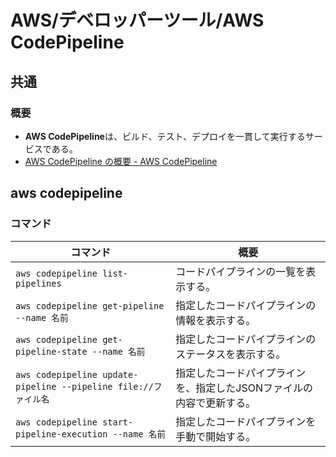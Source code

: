# AWS/デベロッパーツール/AWS CodePipeline

## 共通

### 概要

- **AWS CodePipeline**は、ビルド、テスト、デプロイを一貫して実行するサービスである。
- [AWS CodePipeline の概要 - AWS CodePipeline](https://docs.aws.amazon.com/ja_jp/codepipeline/latest/userguide/welcome.html)

## aws codepipeline

### コマンド

| コマンド                                                     | 概要                                                         |
| ------------------------------------------------------------ | ------------------------------------------------------------ |
| `aws codepipeline list-pipelines`                            | コードパイプラインの一覧を表示する。                         |
| `aws codepipeline get-pipeline --name 名前`                  | 指定したコードパイプラインの情報を表示する。                 |
| `aws codepipeline get-pipeline-state --name 名前`            | 指定したコードパイプラインのステータスを表示する。           |
| `aws codepipeline update-pipeline --pipeline file://ファイル名` | 指定したコードパイプラインを、指定したJSONファイルの内容で更新する。 |
| `aws codepipeline start-pipeline-execution --name 名前`      | 指定したコードパイプラインを手動で開始する。                 |
